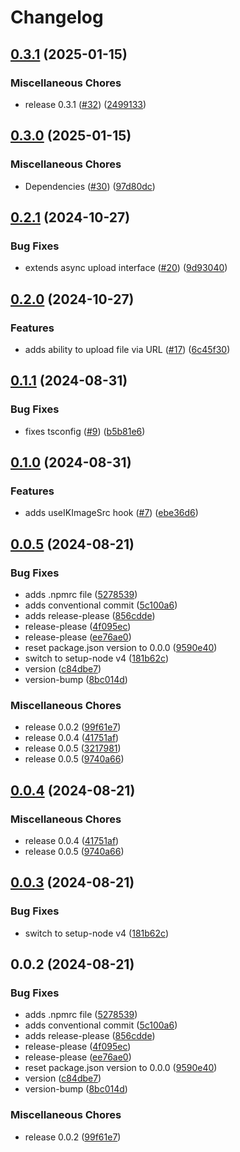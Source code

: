 # Changelog

## [0.3.1](https://github.com/vpishuk/react-imagekit-hooks/compare/v0.3.0...v0.3.1) (2025-01-15)


### Miscellaneous Chores

* release 0.3.1 ([#32](https://github.com/vpishuk/react-imagekit-hooks/issues/32)) ([2499133](https://github.com/vpishuk/react-imagekit-hooks/commit/2499133364b38949aa47f7ab3f583de9004e9ada))

## [0.3.0](https://github.com/vpishuk/react-imagekit-hooks/compare/v0.2.1...v0.3.0) (2025-01-15)


### Miscellaneous Chores

* Dependencies ([#30](https://github.com/vpishuk/react-imagekit-hooks/issues/30)) ([97d80dc](https://github.com/vpishuk/react-imagekit-hooks/commit/97d80dca65f6db0dd797cbec8fd887fa7de83512))

## [0.2.1](https://github.com/vpishuk/react-imagekit-hooks/compare/v0.2.0...v0.2.1) (2024-10-27)


### Bug Fixes

* extends async upload interface ([#20](https://github.com/vpishuk/react-imagekit-hooks/issues/20)) ([9d93040](https://github.com/vpishuk/react-imagekit-hooks/commit/9d93040107337422267e539943305c221c585187))

## [0.2.0](https://github.com/vpishuk/react-imagekit-hooks/compare/v0.1.1...v0.2.0) (2024-10-27)


### Features

* adds ability to upload file via URL ([#17](https://github.com/vpishuk/react-imagekit-hooks/issues/17)) ([6c45f30](https://github.com/vpishuk/react-imagekit-hooks/commit/6c45f302e52137a8450cae5e7684ea3f9f1097aa))

## [0.1.1](https://github.com/vpishuk/react-imagekit-hooks/compare/v0.1.0...v0.1.1) (2024-08-31)


### Bug Fixes

* fixes tsconfig ([#9](https://github.com/vpishuk/react-imagekit-hooks/issues/9)) ([b5b81e6](https://github.com/vpishuk/react-imagekit-hooks/commit/b5b81e60898c65ea9f5f787db4836e4a08ab8c75))

## [0.1.0](https://github.com/vpishuk/react-imagekit-hooks/compare/v0.0.5...v0.1.0) (2024-08-31)


### Features

* adds useIKImageSrc hook ([#7](https://github.com/vpishuk/react-imagekit-hooks/issues/7)) ([ebe36d6](https://github.com/vpishuk/react-imagekit-hooks/commit/ebe36d6968e37c56c5537147ea1f5f42f5a41ea4))

## [0.0.5](https://github.com/vpishuk/react-imagekit-hooks/compare/v0.0.4...v0.0.5) (2024-08-21)


### Bug Fixes

* adds .npmrc file ([5278539](https://github.com/vpishuk/react-imagekit-hooks/commit/5278539a6187a5250c263ff5514c3ce909d134a9))
* adds conventional commit ([5c100a6](https://github.com/vpishuk/react-imagekit-hooks/commit/5c100a63968e6ee94f403d1dcc2b9cd866ff9065))
* adds release-please ([856cdde](https://github.com/vpishuk/react-imagekit-hooks/commit/856cdde4be9cce9bc2bff41caf402a9c09164d97))
* release-please ([4f095ec](https://github.com/vpishuk/react-imagekit-hooks/commit/4f095eccb9fe1c2ccc75e5cd5083ffa7ab0fa016))
* release-please ([ee76ae0](https://github.com/vpishuk/react-imagekit-hooks/commit/ee76ae0788e0e6802fd918a922d4350a6e65928b))
* reset package.json version to 0.0.0 ([9590e40](https://github.com/vpishuk/react-imagekit-hooks/commit/9590e407a6f79c66f4875057e39b7c069ee3f1ce))
* switch to setup-node v4 ([181b62c](https://github.com/vpishuk/react-imagekit-hooks/commit/181b62c2124e0ef91e95aaf14a93f1b61ee50d62))
* version ([c84dbe7](https://github.com/vpishuk/react-imagekit-hooks/commit/c84dbe71c65b92fd0e47caca0a291857bcebc1db))
* version-bump ([8bc014d](https://github.com/vpishuk/react-imagekit-hooks/commit/8bc014dddfb6a6c749cf418f4a845f2f0d6544d0))


### Miscellaneous Chores

* release 0.0.2 ([99f61e7](https://github.com/vpishuk/react-imagekit-hooks/commit/99f61e7c44e53caa99fe28aab3ed1451287d7f29))
* release 0.0.4 ([41751af](https://github.com/vpishuk/react-imagekit-hooks/commit/41751afc6b42e862a4af58652ac746b7054e8839))
* release 0.0.5 ([3217981](https://github.com/vpishuk/react-imagekit-hooks/commit/3217981d5535f483a0113a62c40e95e702489b50))
* release 0.0.5 ([9740a66](https://github.com/vpishuk/react-imagekit-hooks/commit/9740a66d34c94130af3301468ff7074223d29f8c))

## [0.0.4](https://github.com/vpishuk/react-imagekit-hooks/compare/v0.0.3...v0.0.4) (2024-08-21)


### Miscellaneous Chores

* release 0.0.4 ([41751af](https://github.com/vpishuk/react-imagekit-hooks/commit/41751afc6b42e862a4af58652ac746b7054e8839))
* release 0.0.5 ([9740a66](https://github.com/vpishuk/react-imagekit-hooks/commit/9740a66d34c94130af3301468ff7074223d29f8c))

## [0.0.3](https://github.com/vpishuk/react-imagekit-hooks/compare/v0.0.2...v0.0.3) (2024-08-21)


### Bug Fixes

* switch to setup-node v4 ([181b62c](https://github.com/vpishuk/react-imagekit-hooks/commit/181b62c2124e0ef91e95aaf14a93f1b61ee50d62))

## 0.0.2 (2024-08-21)


### Bug Fixes

* adds .npmrc file ([5278539](https://github.com/vpishuk/react-imagekit-hooks/commit/5278539a6187a5250c263ff5514c3ce909d134a9))
* adds conventional commit ([5c100a6](https://github.com/vpishuk/react-imagekit-hooks/commit/5c100a63968e6ee94f403d1dcc2b9cd866ff9065))
* adds release-please ([856cdde](https://github.com/vpishuk/react-imagekit-hooks/commit/856cdde4be9cce9bc2bff41caf402a9c09164d97))
* release-please ([4f095ec](https://github.com/vpishuk/react-imagekit-hooks/commit/4f095eccb9fe1c2ccc75e5cd5083ffa7ab0fa016))
* release-please ([ee76ae0](https://github.com/vpishuk/react-imagekit-hooks/commit/ee76ae0788e0e6802fd918a922d4350a6e65928b))
* reset package.json version to 0.0.0 ([9590e40](https://github.com/vpishuk/react-imagekit-hooks/commit/9590e407a6f79c66f4875057e39b7c069ee3f1ce))
* version ([c84dbe7](https://github.com/vpishuk/react-imagekit-hooks/commit/c84dbe71c65b92fd0e47caca0a291857bcebc1db))
* version-bump ([8bc014d](https://github.com/vpishuk/react-imagekit-hooks/commit/8bc014dddfb6a6c749cf418f4a845f2f0d6544d0))


### Miscellaneous Chores

* release 0.0.2 ([99f61e7](https://github.com/vpishuk/react-imagekit-hooks/commit/99f61e7c44e53caa99fe28aab3ed1451287d7f29))
